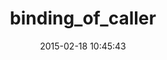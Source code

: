 ---
layout: post
title:  "binding_of_caller"
repo:   "banister/binding_of_caller"
date:   2015-02-18 10:45:43
gemurl: http://github.com/banister/binding_of_caller
---
